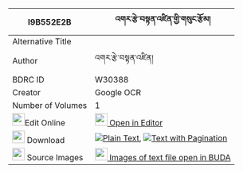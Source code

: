 |I9B552E2B|འགར་རྩེ་བསྟན་འཛིན་གྱི་གསུང་རྩོམ། 
| --- | --- 
|Alternative Title |
|Author| འགར་རྩེ་བསྟན་འཛིན།
|BDRC ID | W30388
|Creator | Google OCR
|Number of Volumes| 1
|<img width="25" src="https://img.icons8.com/color/25/000000/edit-property.png">Edit Online| [<img width="25" src="https://avatars.githubusercontent.com/u/45091458?s=200&v=4"> Open in Editor](http://editor.openpecha.org/I9B552E2B)
|<img width="25" src="https://img.icons8.com/fluent/48/000000/download-2.png"/>  Download | [![](https://img.icons8.com/color/20/000000/txt.png)Plain Text](https://github.com/Openpecha/I9B552E2B/releases/download/v1/ak_ra_tse_tendzin_gyi_sungtsom_plain_I9B552E2B.zip), [![](https://img.icons8.com/color/20/000000/txt.png)Text with Pagination](https://github.com/Openpecha/I9B552E2B/releases/download/v1/ak_ra_tse_tendzin_gyi_sungtsom_pages_I9B552E2B.zip)
|<img width="25" src="https://img.icons8.com/plasticine/100/000000/pictures-folder.png"/>  Source Images | [<img width="25" src="https://library.bdrc.io/icons/BUDA-small.svg"> Images of text file open in BUDA](https://library.bdrc.io/show/bdr:W30388)